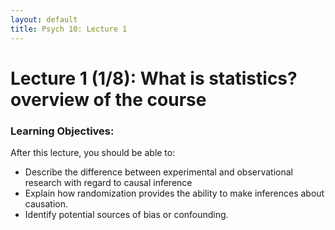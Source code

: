 ```yaml
---
layout: default
title: Psych 10: Lecture 1
---
```

# Lecture 1 (1/8): What is statistics? overview of the course

### Learning Objectives:
After this lecture, you should be able to:
* Describe the difference between experimental and observational research with regard to causal inference
* Explain how randomization provides the ability to make inferences about causation.
* Identify potential sources of bias or confounding.
